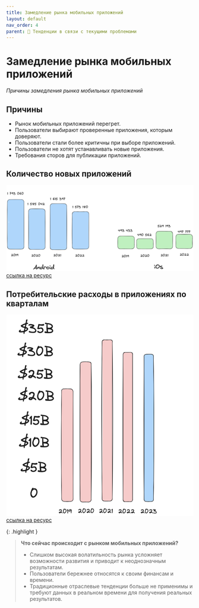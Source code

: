```yaml
---
title: Замедление рынка мобильных приложений
layout: default
nav_order: 4
parent: 🔄 Тенденции в связи с текущими проблемами
---
```


# Замедление рынка мобильных приложений

_Причины замедления рынка мобильных приложений_

## Причины

- Рынок мобильных приложений перегрет.
- Пользователи выбирают проверенные приложения, которым доверяют.
- Пользователи стали более критичны при выборе приложений.
- Пользователи не хотят устанавливать новые приложения.
- Требования сторов для публикации приложений.

## Количество новых приложений

![Количество новых приложений](/assets/images/number_of_newapps.png "Количество новых приложений")
[ссылка на ресурс](https://asomobile.net/en/blog/global-economic-trends-and-the-mobile-application-market/)

## Потребительские расходы в приложениях по кварталам

![Потребительские расходы в приложениях по кварталам](/assets/images/consumer_spend.png "Потребительские расходы в приложениях по кварталам")
[ссылка на ресурс](https://asomobile.net/en/blog/global-economic-trends-and-the-mobile-application-market/)

{: .highlight }
> **Что сейчас происходит с рынком мобильных приложений?**
> - Слишком высокая волатильность рынка усложняет возможности развития и приводит к неоднозначным результатам.
> - Пользователи бережнее относятся к своим финансам и времени.
> - Традиционные отраслевые тенденции больше не применимы и требуют данных в реальном времени для получения реальных результатов.